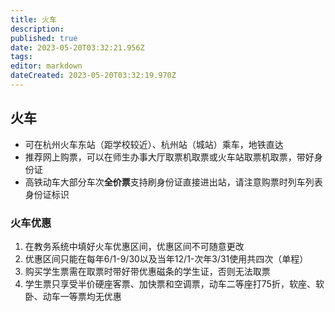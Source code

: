 ```yaml
---
title: 火车
description:
published: true
date: 2023-05-20T03:32:21.956Z
tags:
editor: markdown
dateCreated: 2023-05-20T03:32:19.970Z
---
```


## 火车

* 可在杭州火车东站（距学校较近）、杭州站（城站）乘车，地铁直达
* 推荐网上购票，可以在师生办事大厅取票机取票或火车站取票机取票，带好身份证
* 高铁动车大部分车次**全价票**支持刷身份证直接进出站，请注意购票时列车列表身份证标识

### 火车优惠

1. 在教务系统中填好火车优惠区间，优惠区间不可随意更改
1. 优惠区间只能在每年6/1-9/30以及当年12/1-次年3/31使用共四次（单程）
1. 购买学生票需在取票时带好带优惠磁条的学生证，否则无法取票
1. 学生票只享受半价硬座客票、加快票和空调票，动车二等座打75折，软座、软卧、动车一等票均无优惠